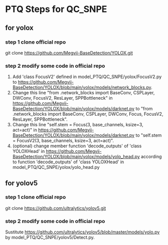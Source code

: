 # PTQ Steps for QC_SNPE

## for yolox
### step 1 clone official repo
git clone https://github.com/Megvii-BaseDetection/YOLOX.git
### step 2 modify some code in official repo
  1. Add 'class FocusV2' defined in model_PTQ/QC_SNPE/yolox/FocusV2.py to https://github.com/Megvii-BaseDetection/YOLOX/blob/main/yolox/models/network_blocks.py.
  2. Change this line "from .network_blocks import BaseConv, CSPLayer, DWConv, FocusV2, ResLayer, SPPBottleneck" in https://github.com/Megvii-BaseDetection/YOLOX/blob/main/yolox/models/darknet.py to "from .network_blocks import BaseConv, CSPLayer, DWConv, Focus, FocusV2, ResLayer, SPPBottleneck".
  3. Change this line "self.stem = Focus(3, base_channels, ksize=3, act=act)" in https://github.com/Megvii-BaseDetection/YOLOX/blob/main/yolox/models/darknet.py to "self.stem = FocusV2(3, base_channels, ksize=3, act=act)".
  4. (optional) change member function 'decode_outputs' of 'class YOLOXHead' in https://github.com/Megvii-BaseDetection/YOLOX/blob/main/yolox/models/yolo_head.py according to function 'decode_outputs' of 'class YOLOXHead' in model_PTQ/QC_SNPE/yolox/yolo_head.py

## for yolov5
### step 1 clone official repo
git clone https://github.com/ultralytics/yolov5.git
### step 2 modify some code in official repo
Sustitute https://github.com/ultralytics/yolov5/blob/master/models/yolo.py by model_PTQ/QC_SNPE/yolov5/Detect.py.
